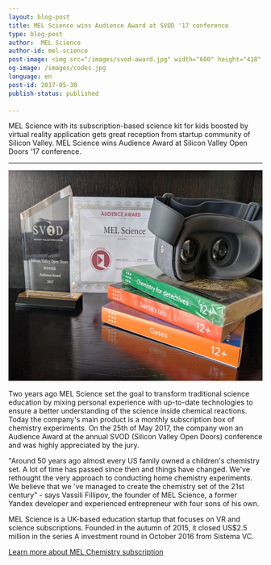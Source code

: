 ```yaml
---
layout: blog-post
title: MEL Science wins Audience Award at SVOD '17 conference
type: blog-post
author:  MEL Science
author-id: mel-science
post-image: <img src="/images/svod-award.jpg" width="600" height="418" alt="SVOD Award">
og-image: /images/codes.jpg
language: en
post-id: 2017-05-30
publish-status: published

---
```

MEL Science with its subscription-based science kit for kids boosted by virtual reality application gets great reception from startup community of Silicon Valley. MEL Science wins Audience Award at Silicon Valley Open Doors '17 conference.
<!-- more -->

---

<img src="/images/svod-award.jpg" width="600" height="418" alt="SVOD Award">

Two years ago MEL Science set the goal to transform traditional science education by mixing personal experience with up-to-date technologies to ensure a better understanding of the science inside chemical reactions. Today the company's main product is a monthly subscription box of chemistry experiments. On the 25th of May 2017, the company won an Audience Award at the annual SVOD (Silicon Valley Open Doors) conference and was highly appreciated by the jury. 

"Around 50 years ago almost every US family owned a children's chemistry set. A lot of time has passed since then and things have changed. We've rethought the very approach to conducting home chemistry experiments. We believe that we 've managed to create the chemistry set of the 21st century" - says Vassili Fillipov, the founder of MEL Science, a former Yandex developer and experienced entrepreneur with four sons of his own. 

MEL Science is a UK-based education startup that focuses on VR and science subscriptions. Founded in the autumn of 2015, it closed US$2.5 million in the series A investment round in October 2016 from Sistema VC.

<a class="btn btn-primary btn-lg active" href="https://melscience.com">Learn more about MEL Chemistry subscription</a>
